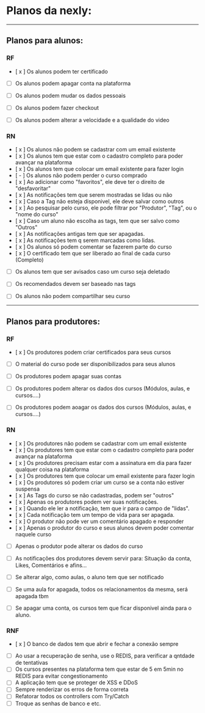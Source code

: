 # Planos da nexly:

***
## Planos para alunos:

### RF 

<!-- Lembrar de mexer na parte de notificação do estudante -->

<!-- - [ x ] Os alunos podem se cadastrar 
- [ x ] Os alunos podem concluir o cadastro dos dados (Endereço, informações pessoais)
- [ x ] Os alunos podem fazer login com a conta cadastrada 
- [ x ] Os alunos podem comprar cursos
- [ x ] Os alunos podem ver todos os cursos da plataforma
- [ x ] Os alunos podem ter cursos favoritos
- [ x ] Os alunos podem escolher tags 
- [ x ] Os alunos podem dar like nos videos
- [ x ] Os alunos podem ter notificações 
- [ x ] Os alunos podem pesquisar qualquer curso 
- [ x ] Os alunos podem comentar
- [ x ] Os alunos podem dar likes nos comentários, ou ter likes -->
- [ x ] Os alunos podem ter certificado

- [ ] Os alunos podem apagar conta na plataforma
- [ ] Os alunos podem mudar os dados pessoais

- [ ] Os alunos podem fazer checkout
- [ ] Os alunos podem alterar a velocidade e a qualidade do video

### RN
- [ x ] Os alunos não podem se cadastrar com um email existente
- [ x ] Os alunos tem que estar com o cadastro completo para poder avançar na plataforma
- [ x ] Os alunos tem que colocar um email existente para fazer login
- [ - ] Os alunos não podem perder o curso comprado 
- [ x ] Ao adicionar como "favoritos", ele deve ter o direito de "desfavoritar"
- [ x ] As notificações tem que serem mostradas se lidas ou não
- [ x ] Caso a Tag não esteja disponivel, ele deve salvar como outros
- [ x ] Ao pesquisar pelo curso, ele pode filtrar por "Produtor", "Tag", ou o "nome do curso"
- [ x ] Caso um aluno não escolha as tags, tem que ser salvo como "Outros"
- [ x ] As notificações antigas tem que ser apagadas.
- [ x ] As notificações tem q serem marcadas como lidas.
- [ x ] Os alunos só podem comentar se fazerem parte do curso 
- [ x ] O certificado tem que ser liberado ao final de cada curso (Completo)

- [ ] Os alunos tem que ser avisados caso um curso seja deletado

- [ ] Os recomendados devem ser baseado nas tags
- [ ] Os alunos não podem compartilhar seu curso
***
## Planos para produtores:

### RF 
<!-- - [ x ] Os produtores podem se cadastrar 
- [ x ] Os produtores podem concluir o cadastro dos dados (Endereço, informações pessoais)
- [ x ] Os produtores podem fazer login com a conta cadastrada 
- [ x ] Os produtores podem criar um curso
- [ x ] Os produtores podem escolher tags de cada curso
- [ x ] Os produtores podem ver todos os cursos da plataforma
- [ x ] Os produtores podem ter notificações
- [ x ] Os produtores podem pesquisar qualquer curso
- [ x ] Os produtores podem ver e responder os comentários feitos
- [ x ] O produtor pode dar like no comentário, ou receber like -->

- [ x ] Os produtores podem criar certificados para seus cursos
- [ ] O material do curso pode ser disponibilizados para seus alunos 

- [ ] Os produtores podem apagar suas contas
- [ ] Os produtores podem alterar os dados dos cursos (Módulos, aulas, e cursos....)
- [ ] Os produtores podem aoagar os dados dos cursos (Módulos, aulas, e cursos....)
### RN
- [ x ] Os produtores não podem se cadastrar com um email existente
- [ x ] Os produtores tem que estar com o cadastro completo para poder avançar na plataforma
- [ x ] Os produtores precisam estar com a assinatura em dia para fazer qualquer coisa na plataforma
- [ x ] Os produtores tem que colocar um email existente para fazer login
- [ x ] Os produtores só podem criar um curso se a conta não estiver suspensa
- [ x ] As Tags do curso se não cadastradas, podem ser "outros"
- [ x ] Apenas os produtores podem ver suas notificações.
- [ x ] Quando ele ler a notificação, tem que ir para o campo de "lidas".
- [ x ] Cada notificação tem um tempo de vida para ser apagada.
- [ x ] O produtor não pode ver um comentário apagado e responder
- [ x ] Apenas o produtor do curso e seus alunos devem poder comentar naquele curso 

- [ ] Apenas o produtor pode alterar os dados do curso 
- [ ] As notificações dos produtores devem servir para: Situação da conta, Likes, Comentários e afins...
- [ ] Se alterar algo, como aulas, o aluno tem que ser notificado

- [ ] Se uma aula for apagada, todos os relacionamentos da mesma, será apagada tbm
- [ ] Se apagar uma conta, os cursos tem que ficar disponivel ainda para o aluno.

### RNF
- [ x ] O banco de dados tem que abrir e fechar a conexão sempre
- [ ] Ao usar a recuperação de senha, use o REDIS, para verificar a qntdade de tentativas
- [ ] Os cursos presentes na plataforma tem que estar de 5 em 5min no REDIS para evitar congestionamento 
- [ ] A aplicação tem que se proteger de XSS e DDoS
- [ ] Sempre renderizar os erros de forma correta 
- [ ] Refatorar todos os controllers com Try/Catch
- [ ] Troque as senhas de banco e etc.

